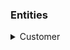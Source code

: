 ### Entities

  <details markdown="1"> <summary>Customer</summary>
  Customer is the key component of any business. This database can contain following details about customers:
  + Name
  + Contact number
  + Address
  + Measurements for their custom orders
  + Orders placed by the customer
  </details>
